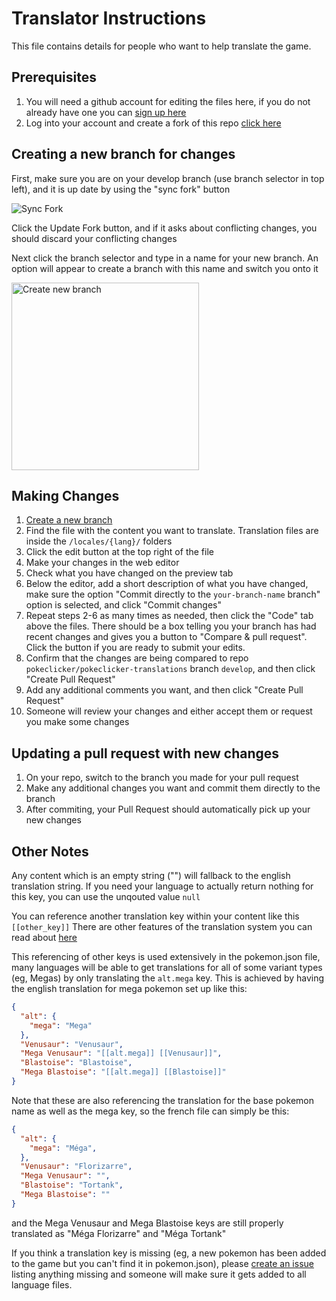 # Translator Instructions
This file contains details for people who want to help translate the game.

## Prerequisites
1. You will need a github account for editing the files here, if you do not already have one you can [sign up here](https://github.com/signup)
1. Log into your account and create a fork of this repo [click here](https://github.com/pokeclicker/pokeclicker-translations/fork)

## Creating a new branch for changes
First, make sure you are on your develop branch (use branch selector in top left), and it is up date by using the "sync fork" button

![Sync Fork](https://user-images.githubusercontent.com/4183969/194877677-f2e1a83b-558e-4f5a-873b-3a9d32576ad7.png)

Click the Update Fork button, and if it asks about conflicting changes, you should discard your conflicting changes

Next click the branch selector and type in a name for your new branch. An option will appear to create a branch with this name and switch you onto it

<img src=https://user-images.githubusercontent.com/4183969/194878383-f223a997-48a3-42e9-89c2-87ef2cb795be.png height="300px" alt="Create new branch"/>


## Making Changes
1. [Create a new branch](#creating-a-new-branch-for-changes)
2. Find the file with the content you want to translate. Translation files are inside the `/locales/{lang}/` folders
3. Click the edit button at the top right of the file
4. Make your changes in the web editor
5. Check what you have changed on the preview tab
6. Below the editor, add a short description of what you have changed, make sure the option "Commit directly to the `your-branch-name` branch" option is selected, and click "Commit changes"
7. Repeat steps 2-6 as many times as needed, then click the "Code" tab above the files. There should be a box telling you your branch has had recent changes and gives you a button to "Compare & pull request". Click the button if you are ready to submit your edits.
8. Confirm that the changes are being compared to repo `pokeclicker/pokeclicker-translations` branch `develop`, and then click "Create Pull Request"
9. Add any additional comments you want, and then click "Create Pull Request"
10. Someone will review your changes and either accept them or request you make some changes

## Updating a pull request with new changes
1. On your repo, switch to the branch you made for your pull request
2. Make any additional changes you want and commit them directly to the branch
3. After commiting, your Pull Request should automatically pick up your new changes

## Other Notes
Any content which is an empty string ("") will fallback to the english translation string. If you need your language to actually return nothing for this key, you can use the unqouted value `null`

You can reference another translation key within your content like this `[[other_key]]`
There are other features of the translation system you can read about [here](https://www.i18next.com/translation-function/interpolation)

This referencing of other keys is used extensively in the pokemon.json file, many languages will be able to get translations for all of some variant types (eg, Megas) by only translating the `alt.mega` key. 
This is achieved by having the english translation for mega pokemon set up like this:
```json
{
  "alt": {
    "mega": "Mega"
  },
  "Venusaur": "Venusaur",
  "Mega Venusaur": "[[alt.mega]] [[Venusaur]]",
  "Blastoise": "Blastoise",
  "Mega Blastoise": "[[alt.mega]] [[Blastoise]]"
}
```
Note that these are also referencing the translation for the base pokemon name as well as the mega key, so the french file can simply be this:
```json
{
  "alt": {
    "mega": "Méga",
  },
  "Venusaur": "Florizarre",
  "Mega Venusaur": "",
  "Blastoise": "Tortank",
  "Mega Blastoise": ""
}
```
and the Mega Venusaur and Mega Blastoise keys are still properly translated as "Méga Florizarre" and "Méga Tortank"


If you think a translation key is missing (eg, a new pokemon has been added to the game but you can't find it in pokemon.json), please [create an issue](https://github.com/pokeclicker/pokeclicker-translations/issues/new/choose) listing anything missing and someone will make sure it gets added to all language files.
